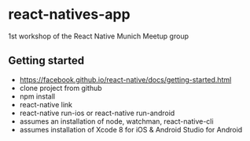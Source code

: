 # react-natives-app

1st workshop of the React Native Munich Meetup group

## Getting started 
- https://facebook.github.io/react-native/docs/getting-started.html
- clone project from github
- npm install
- react-native link
- react-native run-ios or react-native run-android
- assumes an installation of node, watchman, react-native-cli 
- assumes installation of Xcode 8 for iOS & Android Studio for Android
